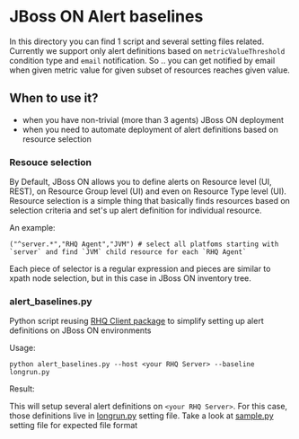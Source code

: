 # JBoss ON Alert baselines

In this directory you can find 1 script and several setting files related. Currently we support only 
alert definitions based on `metricValueThreshold` condition type and `email` notification. So .. you can 
get notified by email when given metric value for given subset of resources reaches given value.

## When to use it?
 * when you have non-trivial (more than 3 agents) JBoss ON deployment
 * when you need to automate deployment of alert definitions based on resource selection 

### Resouce selection

By Default, JBoss ON allows you to define alerts on Resource level (UI, REST), on Resource Group level 
(UI) and even on Resource Type level (UI). Resource selection is a simple thing that basically finds 
resources based on selection criteria and set's up alert definition for individual resource.

An example:

    ("^server.*","RHQ Agent","JVM") # select all platfoms starting with `server` and find `JVM` child resource for each `RHQ Agent`

Each piece of selector is a regular expression and pieces are similar to xpath node selection, but in this case in JBoss ON inventory tree.

### alert_baselines.py

Python script reusing [RHQ Client package](../rhq) to simplify setting up alert definitions on JBoss ON environments

Usage:

    python alert_baselines.py --host <your RHQ Server> --baseline longrun.py

Result:

This will setup several alert definitions on `<your RHQ Server>`. For this case, those definitions live in [longrun.py](longrun.py) setting file. Take a look at [sample.py](sample.py) setting file for expected file format
